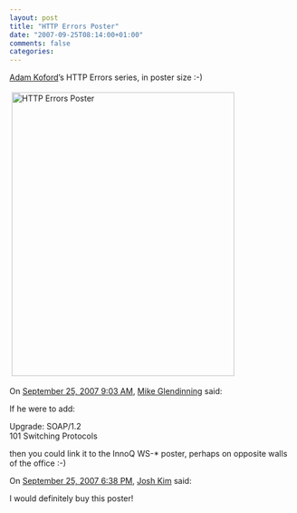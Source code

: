 ```yaml
---
layout: post
title: "HTTP Errors Poster"
date: "2007-09-25T08:14:00+01:00"
comments: false
categories: 
---
```


<p><a href="http://flickr.com/photos/apelad/sets/72157594388426362/">Adam Koford</a>&#8217;s HTTP Errors series, in poster size :-)</p>

<p><a href="http://www.flickr.com/photos/jessefriedman/1435220149/"><img title="HTTP Errors Poster" src="/blog/st/images/_1211_1435220149_3e4716e81a.jpg" border="0" vspace="4" height="500" hspace="4" alt="HTTP Errors Poster" width="393" /></a></p>

<section class="comments">



<div class="comment" id="comment-1456">
On <a href="#comment-1456" title="Permalink to this comment">September 25, 2007  9:03 AM</a>, <a href="http://www.dulciana.com" title="http://www.dulciana.com" rel="nofollow">Mike Glendinning</a>
said:
<p>If he were to add:</p>

<p>Upgrade: SOAP/1.2 <br />
101 Switching Protocols  </p>

<p>then you could link it to the InnoQ WS-* poster, perhaps on opposite walls of the office :-)</p>


<div class="comment" id="comment-1457">
On <a href="#comment-1457" title="Permalink to this comment">September 25, 2007  6:38 PM</a>, <a href="http://joshkim.org" title="http://joshkim.org" rel="nofollow">Josh Kim</a>
said:
<p>I would definitely buy this poster!</p>


</section>

